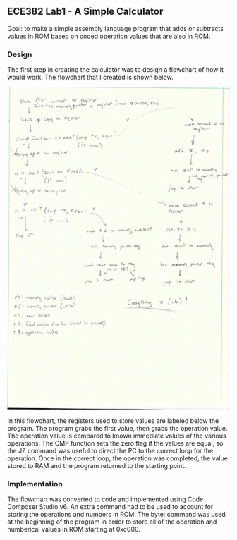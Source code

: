 ## ECE382 Lab1 - A Simple Calculator

Goal: to make a simple assembly language program that adds or subtracts values in ROM based on coded operation values that are also in ROM.

### Design

The first step in creating the calculator was to design a flowchart of how it would work. The flowchart that I created is shown below.

![alt text](https://raw.githubusercontent.com/ChrisMKiernan/ECE382_Lab1/master/Lab1Flowchart.jpg "The flowchart of basic functionality of my program")

In this flowchart, the registers used to store values are labeled below the program. The program grabs the first value, then grabs the operation value. The operation value is compared to known immediate values of the various operations. The CMP function sets the zero flag if the values are equal, so the JZ command was useful to direct the PC to the correct loop for the operation. Once in the correct loop, the operation was completed, the value stored to RAM and the program returned to the starting point.

### Implementation

The flowchart was converted to code and implemented using Code Composer Studio v6. An extra command had to be used to account for storing the operations and numbers in ROM. The byte: command was used at the beginning of the program in order to store all of the operation and numberical values in ROM starting at 0xc000. 
